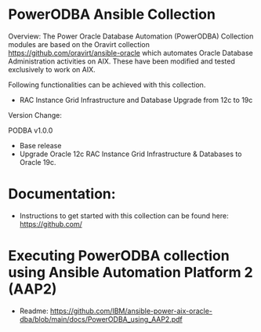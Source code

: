 # PowerODBA Ansible Collection 
 
Overview: The Power Oracle Database Automation (PowerODBA) Collection modules are based on the Oravirt collection https://github.com/oravirt/ansible-oracle which automates Oracle Database Administration activities on AIX. These have been modified and tested exclusively to work on AIX.
 
Following functionalities can be achieved with this collection.
 
- RAC Instance Grid Infrastructure and Database Upgrade from 12c to 19c 
 
Version Change:
 
PODBA v1.0.0
- Base release
- Upgrade Oracle 12c RAC Instance Grid Infrastructure & Databases to Oracle 19c.
 
#  Documentation:
 
- Instructions to get started with this collection can be found here: https://github.com/

# Executing PowerODBA collection using Ansible Automation Platform 2 (AAP2)

- Readme: https://github.com/IBM/ansible-power-aix-oracle-dba/blob/main/docs/PowerODBA_using_AAP2.pdf
